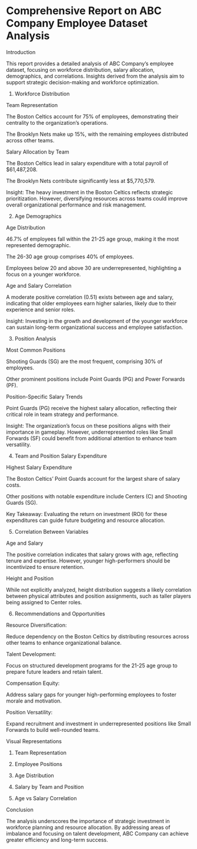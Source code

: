 <h1>Comprehensive Report on ABC Company Employee Dataset Analysis </h1

Introduction

This report provides a detailed analysis of ABC Company’s employee dataset, focusing on workforce distribution, salary allocation, demographics, and correlations. Insights derived from the analysis aim to support strategic decision-making and workforce optimization.

1. Workforce Distribution

Team Representation

The Boston Celtics account for 75% of employees, demonstrating their centrality to the organization’s operations.

The Brooklyn Nets make up 15%, with the remaining employees distributed across other teams.

Salary Allocation by Team

The Boston Celtics lead in salary expenditure with a total payroll of $61,487,208.

The Brooklyn Nets contribute significantly less at $5,770,579.

Insight:
The heavy investment in the Boston Celtics reflects strategic prioritization. However, diversifying resources across teams could improve overall organizational performance and risk management.

2. Age Demographics

Age Distribution

46.7% of employees fall within the 21-25 age group, making it the most represented demographic.

The 26-30 age group comprises 40% of employees.

Employees below 20 and above 30 are underrepresented, highlighting a focus on a younger workforce.

Age and Salary Correlation

A moderate positive correlation (0.51) exists between age and salary, indicating that older employees earn higher salaries, likely due to their experience and senior roles.

Insight:
Investing in the growth and development of the younger workforce can sustain long-term organizational success and employee satisfaction.

3. Position Analysis

Most Common Positions

Shooting Guards (SG) are the most frequent, comprising 30% of employees.

Other prominent positions include Point Guards (PG) and Power Forwards (PF).

Position-Specific Salary Trends

Point Guards (PG) receive the highest salary allocation, reflecting their critical role in team strategy and performance.

Insight:
The organization’s focus on these positions aligns with their importance in gameplay. However, underrepresented roles like Small Forwards (SF) could benefit from additional attention to enhance team versatility.

4. Team and Position Salary Expenditure

Highest Salary Expenditure

The Boston Celtics’ Point Guards account for the largest share of salary costs.

Other positions with notable expenditure include Centers (C) and Shooting Guards (SG).

Key Takeaway:
Evaluating the return on investment (ROI) for these expenditures can guide future budgeting and resource allocation.

5. Correlation Between Variables

Age and Salary

The positive correlation indicates that salary grows with age, reflecting tenure and expertise. However, younger high-performers should be incentivized to ensure retention.

Height and Position

While not explicitly analyzed, height distribution suggests a likely correlation between physical attributes and position assignments, such as taller players being assigned to Center roles.

6. Recommendations and Opportunities

Resource Diversification:

Reduce dependency on the Boston Celtics by distributing resources across other teams to enhance organizational balance.

Talent Development:

Focus on structured development programs for the 21-25 age group to prepare future leaders and retain talent.

Compensation Equity:

Address salary gaps for younger high-performing employees to foster morale and motivation.

Position Versatility:

Expand recruitment and investment in underrepresented positions like Small Forwards to build well-rounded teams.

Visual Representations

1. Team Representation



2. Employee Positions



3. Age Distribution



4. Salary by Team and Position



5. Age vs Salary Correlation



Conclusion

The analysis underscores the importance of strategic investment in workforce planning and resource allocation. By addressing areas of imbalance and focusing on talent development, ABC Company can achieve greater efficiency and long-term success.
